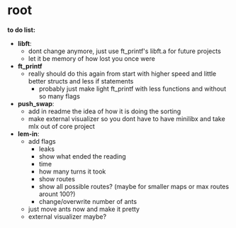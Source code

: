 # root

**to do list:**  
   - **libft**:
     - dont change anymore, just use ft_printf's libft.a for future projects
     - let it be memory of how lost you once were
   - **ft_printf**
     - really should do this again from start with higher speed and little better structs and less if statements
       - probably just make light ft_printf with less functions and without so many flags
   - **push_swap**:
     - add in readme the idea of how it is doing the sorting
     - make external visualizer so you dont have to have minilibx and take mlx out of core project
   - **lem-in**:
     - add flags
       - leaks
       - show what ended the reading
       - time
       - how many turns it took
       - show routes
       - show all possible  routes? (maybe for smaller maps or max routes arount 100?)
       - change/overwrite number of ants
     - just move ants now and make it pretty
     - external visualizer maybe?
  
